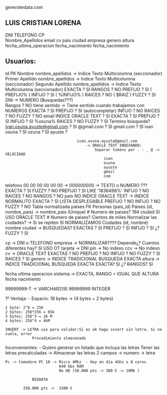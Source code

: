 generatedata.com

LUIS                    CRISTIAN                 LORENA
--------------------------------------------------------------
DNI                     TELEFONO                 CP                        
Nombre_Apellidos        email                    cv
pais                    ciudad                   empresa
                        genero                   altura
fecha_ultima_operacion  fecha_nacimiento         fecha_nacimiento


Usuarios:
---------
Id                              PK
Nombre                          nombre_apellidos -> Indice Texto Multicolumna (seccionador)
Primer Apellido                 nombre_apellidos -> Indice Texto Multicolumna (seccionador)
Segundo Apellido                nombre_apellidos -> Indice Texto Multicolumna (seccionador)
                                    EXACTA ? SI
                                    RANGOS ? NO
                                    PREFIJO ? SI ( PREFIJO% )
                                    INFIJO ?  SI ( %INFIJO% )
                                    RAICES ? NO  ( $RAIZ )
                                    FUZZY ?  SI
DNI                             -> NUMERO (Busquedas???)  
                                    Rangos ? NO tiene sentido -> Tiene sentido cuando trabajamos con NUMEROS
                                    EXACTA ? SI
                                    PREFIJO ? SI (autocompletar)
                                    INFIJO ? NO 
                                    RAICES ? NO
                                    FUZZY  ? NO
email                           INDICE ORACLE TEXT ? SI
                                    EXACTA ?  SI
                                    PREFIJO ? SI
                                    INFIJO ?  SI  %osuna%
                                    RAICES ? NO
                                    FUZZY ?  SI
                                    Termino búsqueda?  
                                        ivan.osuna.ayuste@gmail.com ? SI
                                        @gmail.com ? SI
                                        gmail.com  ? SI
                                        ivan osuna ? SI
                                        ozuna ?      SI
                                        ayuste ?     
                                        
                                    ivan.osuna.ayuste@gmail.com
                                        -> ORACLE TEXT INDEXANDO:
                                            Separar tokens por . - _ @ -> VELOCIDAD
                                                ivan
                                                osuna
                                                ayuste
                                                gmail
                                                com
                
telefono                            00 00 00 00 00 00 -> 000000000 -> TEXTO o NUMERO ???
                                    EXACTA ?  SI
                                    FUZZY ?   NO
                                    PREFIJO ? SI   LIKE '1836498%'
                                    INFIJO  ? NO
                                    RAICES ?  NO
                                    RANGOS ?  NO
pais                            NO INDICE ORACLE TEXT -> INDICE NORMALITO
                                    EXACTA ? SI
                                    LISTA DESPLEGABLE
                                    PREFIJO ? NO
                                    INFIJO ?  NO
                                    FUZZY ?   NO
                                Tabla normalizada paises FK
                                    Personas (pais_id)
                                    Paises   (id, nombre_pais) -> nombre_pais (Unique)
                # Numero de paises? 194
ciudad          SI USO ORACLE TEXT
                # Numero de paises? Cientos de miles
                Normalizar las ciudades? -> Si se repiten
                    SI NORMALIZAMOS
                    Ciudades (id, nombre)
                    nombre ciudad -> BUSQUEDAS?
                        EXACTAS ? SI
                        PREFIJO ? SI
                        INFIJO ? SI ¿?
                        FUZZY ? SI

cp                  -> DNI o TELEFONO
empresa             -> NORMALIZAR???? Depende¿?  Cuantos diferentes hay?
                    SI USO OT
tarjeta             -> DNI
pin                 -> No indexo
ccv                 -> No indexo
cv                  ->  ORACLE TEXT
                        EXACTAS ? NO
                        PREFIJO ? NO
                        INFIJO  ? NO
                        FUZZY ?   SI
                        RAICES ?  SI
genero              -> INDICE TRADICIONAL BUSQUEDA EXACTA
altura              -> INDICE TRADICIONAL BUSQUEDA EXACTA
                        EXACTA? SI ¿?
                        RANGOS? SI
                        
fecha ultima operacion sistema -> EXACTA, RANGO = IGUAL QUE ALTURA
fecha nacimiento

99999999-T -> 
    VARCHAR2(9)
99999999 
    INTEGER

1º Ventaja:
    - Espacio: 18 bytes -> (4 bytes + 2 bytes)
    
    1 byte: 2^8 = 256
    2 bytes: 256*256 = 65k
    3 bytes: 256^3 = 16 M
    4 bytes: 256^4 = 4kM

    INSERT -> LETRA uso para validar:Si es ok hago insert sin letra. Si no cuela, error
                Procedimiento almacenado
    
Inconvenientes:
    - Quiero generar un listado que incluya las letras
        Tener las letras precalculadas -> Almacenar las letras
            2 campos  -> numero
                      -> letra
    
    Pc -> Comodore PC 10 -> Micro 4Mhz  - Hoy en día 4Ghz x 8 cores
                            640 kbs RAM
                            No HD (50.000 pts -> 300 € -> 10Mb )
                
                BIGDATA
                            
            250.000 pts ->  1500 €

